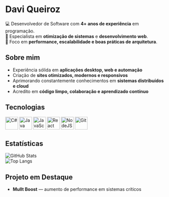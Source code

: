 # Davi Queiroz

💻 Desenvolvedor de Software com **4+ anos de experiência** em programação.  
🔬 Especialista em **otimização de sistemas** e **desenvolvimento web**.  
🎯 Foco em **performance, escalabilidade e boas práticas de arquitetura**.  


## Sobre mim
- Experiência sólida em **aplicações desktop, web e automação**  
- Criação de **sites otimizados, modernos e responsivos**  
- Aprimorando constantemente conhecimentos em **sistemas distribuídos e cloud**  
- Acredito em **código limpo, colaboração e aprendizado contínuo**  


## Tecnologias
<div>
  <img src="https://cdn.jsdelivr.net/gh/devicons/devicon/icons/csharp/csharp-original.svg" width="40" height="40" alt="C#"/>
  <img src="https://cdn.jsdelivr.net/gh/devicons/devicon/icons/java/java-original.svg" width="40" height="40" alt="Java"/>
  <img src="https://cdn.jsdelivr.net/gh/devicons/devicon/icons/javascript/javascript-original.svg" width="40" height="40" alt="JavaScript"/>
  <img src="https://cdn.jsdelivr.net/gh/devicons/devicon/icons/react/react-original.svg" width="40" height="40" alt="React"/>
  <img src="https://cdn.jsdelivr.net/gh/devicons/devicon/icons/nodejs/nodejs-original.svg" width="40" height="40" alt="NodeJS"/>
  <img src="https://cdn.jsdelivr.net/gh/devicons/devicon/icons/git/git-original.svg" width="40" height="40" alt="Git"/>
</div>


## Estatísticas
![GitHub Stats](https://github-readme-stats.vercel.app/api?username=ddaviqueiroz&show_icons=true&theme=tokyonight&hide_border=true)  
![Top Langs](https://github-readme-stats.vercel.app/api/top-langs/?username=ddaviqueiroz&layout=compact&theme=tokyonight&hide_border=true)  


## Projeto em Destaque
- **Mullt Boost** — aumento de performance em sistemas críticos  
